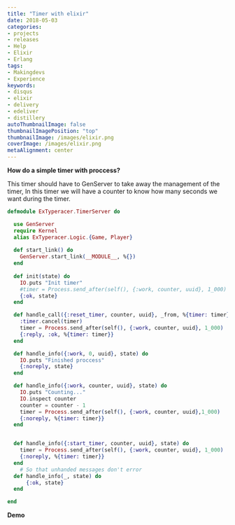 ```yaml
---
title: "Timer with elixir"
date: 2018-05-03
categories:
- projects
- releases
- Help
- Elixir
- Erlang
tags:
- Makingdevs
- Experience
keywords:
- disqus
- elixir 
- delivery
- edeliver
- distillery 
autoThumbnailImage: false
thumbnailImagePosition: "top"
thumbnailImage: /images/elixir.png
coverImage: /images/elixir.png
metaAlignment: center
---
```


**How do a simple timer with proccess?**

<!--more-->
This timer should have to GenServer to take away the management of the timer, In this timer we will have a counter to know how many seconds we want during the timer.

```elixir
defmodule ExTyperacer.TimerServer do

  use GenServer
  require Kernel
  alias ExTyperacer.Logic.{Game, Player}
  
  def start_link() do
    GenServer.start_link(__MODULE__, %{})
  end
  
  def init(state) do
    IO.puts "Init timer"
    #timer = Process.send_after(self(), {:work, counter, uuid}, 1_000)
    {:ok, state}
  end

  def handle_call({:reset_timer, counter, uuid}, _from, %{timer: timer}) do
    :timer.cancel(timer)
    timer = Process.send_after(self(), {:work, counter, uuid}, 1_000)
    {:reply, :ok, %{timer: timer}}
  end

  def handle_info({:work, 0, uuid}, state) do
    IO.puts "Finished proccess"
    {:noreply, state}
  end

  def handle_info({:work, counter, uuid}, state) do
    IO.puts "Counting..."
    IO.inspect counter
    counter = counter - 1
    timer = Process.send_after(self(), {:work, counter, uuid},1_000)
    {:noreply, %{timer: timer}}
  end


  def handle_info({:start_timer, counter, uuid}, state) do
    timer = Process.send_after(self(), {:work, counter, uuid}, 1_000)
    {:noreply, %{timer: timer}}
  end
    # So that unhanded messages don't error
  def handle_info(_, state) do
      {:ok, state}
  end

end
```

**Demo**

<script src="https://asciinema.org/a/nNmUebs1toWoPjybvhVWSljwV.js" id="asciicast-nNmUebs1toWoPjybvhVWSljwV" async></script>